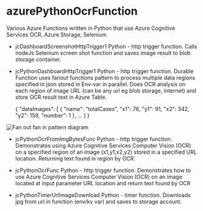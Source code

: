 # azurePythonOcrFunction

Various Azure Functions written in Python that use Azure Cognitive Services OCR, Azure Storage, Selenium

- jcDashboardScreenshotHttpTrigger1
Python - http trigger function. Calls nodeJs Selenium screen shot function and saves image result to blob storage container.

- jcPythonDashboardHttpTrigger1
Python - http trigger function. Durable Function uses fanout functions pattern to process multiple data regions specified in json stored in Env-var in parallel. Does OCR analysis on each region of image URL (can be any url eg blob storage, internet) and store OCR result text in Azure Table.

  {  "dataImages":
      [
          { "name": "totalCases", "x1": 76, "y1": 91, "x2": 342, "y2": 159, "number": 1 },
          ...
      ]
  }

<img src="https://learn.microsoft.com/en-us/azure/azure-functions/durable/media/durable-functions-concepts/fan-out-fan-in.png" alt="Fan out fan in pattern diagram" />

- jcPythonOcrFromImgBytesFunc
Python - http trigger function. Demonstrates using Azure Cognitive Services Computer Vision (OCR) on a specified region of an image (x1,y1,x2,y2) stored in a specified URL location. Returning text found in region by OCR.

- jcPythonOcrFunc
Python - http trigger function. Demonstrates how to use Azure Cognitive Services Computer Vision (OCR) on an image located at input parameter URL location and return text found by OCR

- jcPythonTimerUrlImageDownload
Python - timer function. Downloads jpg from url in function (env/kv var) and saves to storage account.
